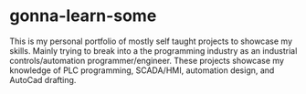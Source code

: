 # gonna-learn-some
This is my personal portfolio of mostly self taught projects to showcase my skills.  Mainly trying to break into a the programming 
industry as an industrial controls/automation programmer/engineer.  These projects showcase my knowledge of PLC programming, SCADA/HMI, automation design, and AutoCad drafting.
